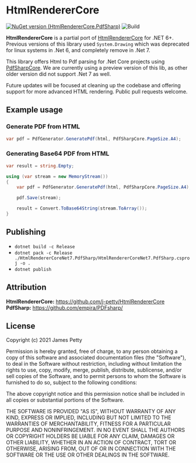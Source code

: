 # HtmlRendererCore

[![NuGet version (HtmlRendererCore.PdfSharp)](https://img.shields.io/nuget/v/HtmlRendererCore.PdfSharp.svg?style=flat-square)](https://www.nuget.org/packages/HtmlRendererCore.PdfSharp/)
![Build](https://github.com/j-petty/HtmlRendererCore/workflows/Build/badge.svg?branch=master)

**HtmlRendererCore** is a partial port of [HtmlRendererCore](https://github.com/j-petty/HtmlRendererCore) for .NET 6+.
Previous versions of this library used `System.Drawing` which was deprecated for linux systems in .Net 6, and completely remove in .Net 7.

This library offers Html to Pdf parsing for .Net Core projects using [PdfSharpCore](https://github.com/ststeiger/PdfSharpCore). We are currently using a preview version of this lib, as other older version did not support .Net 7 as well.

Future updates will be focused at cleaning up the codebase and offering support for more advanced HTML rendering. Public pull requests welcome.

## Example usage

### Generate PDF from HTML

```cs
var pdf = PdfGenerator.GeneratePdf(html, PdfSharpCore.PageSize.A4);
```

### Generating Base64 PDF from HTML

```cs
var result = string.Empty;

using (var stream = new MemoryStream())
{
    var pdf = PdfGenerator.GeneratePdf(html, PdfSharpCore.PageSize.A4);

    pdf.Save(stream);

    result = Convert.ToBase64String(stream.ToArray());
}
```

## Publishing
- `dotnet build -c Release`
- `dotnet pack -c Release ./HtmlRendererCoreNet7.PdfSharp/HtmlRendererCoreNet7.PdfSharp.csproj -o .`
- `dotnet publish`

## Attribution

**HtmlRendererCore:** https://github.com/j-petty/HtmlRendererCore
**PdfSharp:** https://github.com/empira/PDFsharp/

## License

Copyright (c) 2021 James Petty

Permission is hereby granted, free of charge, to any person obtaining a copy
of this software and associated documentation files (the "Software"), to deal
in the Software without restriction, including without limitation the rights
to use, copy, modify, merge, publish, distribute, sublicense, and/or sell
copies of the Software, and to permit persons to whom the Software is
furnished to do so, subject to the following conditions:

The above copyright notice and this permission notice shall be included in all
copies or substantial portions of the Software.

THE SOFTWARE IS PROVIDED "AS IS", WITHOUT WARRANTY OF ANY KIND, EXPRESS OR
IMPLIED, INCLUDING BUT NOT LIMITED TO THE WARRANTIES OF MERCHANTABILITY,
FITNESS FOR A PARTICULAR PURPOSE AND NONINFRINGEMENT. IN NO EVENT SHALL THE
AUTHORS OR COPYRIGHT HOLDERS BE LIABLE FOR ANY CLAIM, DAMAGES OR OTHER
LIABILITY, WHETHER IN AN ACTION OF CONTRACT, TORT OR OTHERWISE, ARISING FROM,
OUT OF OR IN CONNECTION WITH THE SOFTWARE OR THE USE OR OTHER DEALINGS IN THE
SOFTWARE.
